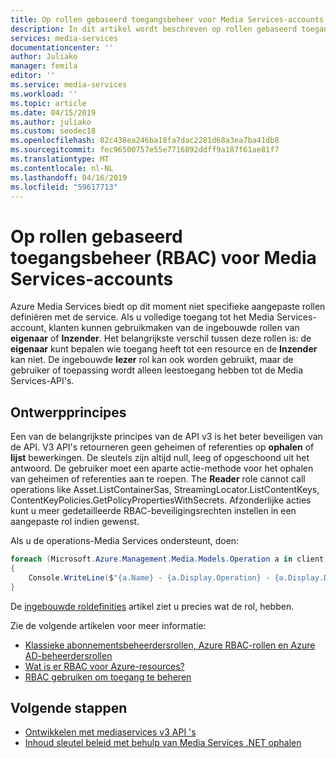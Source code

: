 ```yaml
---
title: Op rollen gebaseerd toegangsbeheer voor Media Services-accounts - Azure | Microsoft Docs
description: In dit artikel wordt beschreven op rollen gebaseerd toegangsbeheer (RBAC) voor Azure Media Services-accounts.
services: media-services
documentationcenter: ''
author: Juliako
manager: femila
editor: ''
ms.service: media-services
ms.workload: ''
ms.topic: article
ms.date: 04/15/2019
ms.author: juliako
ms.custom: seodec18
ms.openlocfilehash: 82c438ea246ba18fa7dac2281d68a3ea7ba41db8
ms.sourcegitcommit: fec96500757e55e7716892ddff9a187f61ae81f7
ms.translationtype: MT
ms.contentlocale: nl-NL
ms.lasthandoff: 04/16/2019
ms.locfileid: "59617713"
---
```

# <a name="role-based-access-control-rbac-for-media-services-accounts"></a>Op rollen gebaseerd toegangsbeheer (RBAC) voor Media Services-accounts

Azure Media Services biedt op dit moment niet specifieke aangepaste rollen definiëren met de service. Als u volledige toegang tot het Media Services-account, klanten kunnen gebruikmaken van de ingebouwde rollen van **eigenaar** of **Inzender**. Het belangrijkste verschil tussen deze rollen is: de **eigenaar** kunt bepalen wie toegang heeft tot een resource en de **Inzender** kan niet. De ingebouwde **lezer** rol kan ook worden gebruikt, maar de gebruiker of toepassing wordt alleen leestoegang hebben tot de Media Services-API's. 

## <a name="design-principles"></a>Ontwerpprincipes

Een van de belangrijkste principes van de API v3 is het beter beveiligen van de API. V3 API's retourneren geen geheimen of referenties op **ophalen** of **lijst** bewerkingen. De sleutels zijn altijd null, leeg of opgeschoond uit het antwoord. De gebruiker moet een aparte actie-methode voor het ophalen van geheimen of referenties aan te roepen. The **Reader** role cannot call operations like Asset.ListContainerSas, StreamingLocator.ListContentKeys, ContentKeyPolicies.GetPolicyPropertiesWithSecrets. Afzonderlijke acties kunt u meer gedetailleerde RBAC-beveiligingsrechten instellen in een aangepaste rol indien gewenst.

Als u de operations-Media Services ondersteunt, doen:

```csharp
foreach (Microsoft.Azure.Management.Media.Models.Operation a in client.Operations.List())
{
    Console.WriteLine($"{a.Name} - {a.Display.Operation} - {a.Display.Description}");
}
```

De [ingebouwde roldefinities](https://docs.microsoft.com/azure/role-based-access-control/built-in-roles) artikel ziet u precies wat de rol, hebben. 

Zie de volgende artikelen voor meer informatie:

- [Klassieke abonnementsbeheerdersrollen, Azure RBAC-rollen en Azure AD-beheerdersrollen](https://docs.microsoft.com/azure/role-based-access-control/rbac-and-directory-admin-roles)
- [Wat is er RBAC voor Azure-resources?](https://docs.microsoft.com/azure/role-based-access-control/overview)
- [RBAC gebruiken om toegang te beheren](https://docs.microsoft.com/azure/role-based-access-control/role-assignments-rest)

## <a name="next-steps"></a>Volgende stappen

- [Ontwikkelen met mediaservices v3 API 's](media-services-apis-overview.md)
- [Inhoud sleutel beleid met behulp van Media Services .NET ophalen](get-content-key-policy-dotnet-howto.md)
